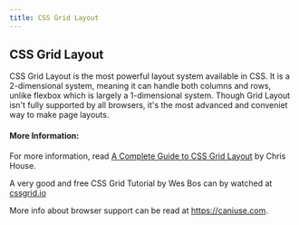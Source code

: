 ```yaml
---
title: CSS Grid Layout
---
```

## CSS Grid Layout
CSS Grid Layout is the most powerful layout system available in CSS.
It is a 2-dimensional system, meaning it can handle both columns and rows, unlike flexbox which is largely a 1-dimensional system.
Though Grid Layout isn't fully supported by all browsers, it's the most advanced and conveniet way to make page layouts.

#### More Information:
For more information, read <a href="http://chris.house/blog/a-complete-guide-css-grid-layout/" target="_blank">
A Complete Guide to CSS Grid Layout</a> by Chris House.

A very good and free CSS Grid Tutorial by Wes Bos can by watched at <a href="https://cssgrid.io" target="_blank">cssgrid.io</a>

More info about browser support can be read at <a href="https://caniuse.com/#feat=css-grid" target="_blank">https://caniuse.com</a>.
